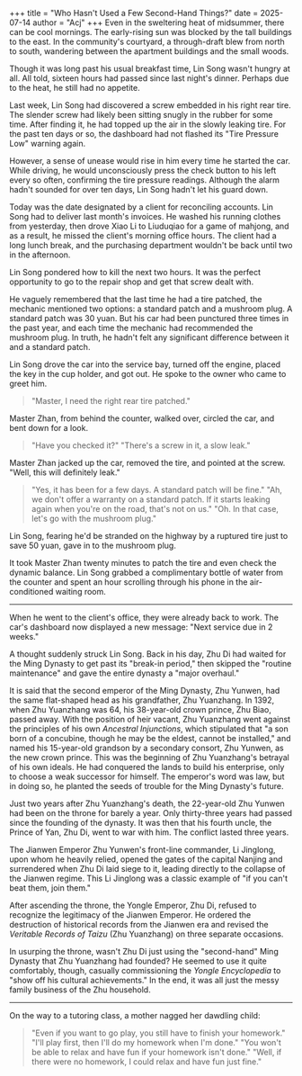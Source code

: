 +++
title = "Who Hasn't Used a Few Second-Hand Things?"
date = 2025-07-14
author = "Acj"
+++
Even in the sweltering heat of midsummer, there can be cool mornings. The early-rising sun was blocked by the tall buildings to the east. In the community's courtyard, a through-draft blew from north to south, wandering between the apartment buildings and the small woods.

Though it was long past his usual breakfast time, Lin Song wasn't hungry at all. All told, sixteen hours had passed since last night's dinner. Perhaps due to the heat, he still had no appetite.

Last week, Lin Song had discovered a screw embedded in his right rear tire. The slender screw had likely been sitting snugly in the rubber for some time. After finding it, he had topped up the air in the slowly leaking tire. For the past ten days or so, the dashboard had not flashed its "Tire Pressure Low" warning again.

However, a sense of unease would rise in him every time he started the car. While driving, he would unconsciously press the check button to his left every so often, confirming the tire pressure readings. Although the alarm hadn't sounded for over ten days, Lin Song hadn't let his guard down.

Today was the date designated by a client for reconciling accounts. Lin Song had to deliver last month's invoices. He washed his running clothes from yesterday, then drove Xiao Li to Liuduqiao for a game of mahjong, and as a result, he missed the client's morning office hours. The client had a long lunch break, and the purchasing department wouldn't be back until two in the afternoon.

Lin Song pondered how to kill the next two hours. It was the perfect opportunity to go to the repair shop and get that screw dealt with.

He vaguely remembered that the last time he had a tire patched, the mechanic mentioned two options: a standard patch and a mushroom plug. A standard patch was 30 yuan. But his car had been punctured three times in the past year, and each time the mechanic had recommended the mushroom plug. In truth, he hadn't felt any significant difference between it and a standard patch.

Lin Song drove the car into the service bay, turned off the engine, placed the key in the cup holder, and got out. He spoke to the owner who came to greet him.

> "Master, I need the right rear tire patched."

Master Zhan, from behind the counter, walked over, circled the car, and bent down for a look.

> "Have you checked it?"
> "There's a screw in it, a slow leak."

Master Zhan jacked up the car, removed the tire, and pointed at the screw. "Well, this will definitely leak."

> "Yes, it has been for a few days. A standard patch will be fine."
> "Ah, we don't offer a warranty on a standard patch. If it starts leaking again when you're on the road, that's not on us."
> "Oh. In that case, let's go with the mushroom plug."

Lin Song, fearing he'd be stranded on the highway by a ruptured tire just to save 50 yuan, gave in to the mushroom plug.

It took Master Zhan twenty minutes to patch the tire and even check the dynamic balance. Lin Song grabbed a complimentary bottle of water from the counter and spent an hour scrolling through his phone in the air-conditioned waiting room.

***

When he went to the client's office, they were already back to work. The car's dashboard now displayed a new message: "Next service due in 2 weeks."

A thought suddenly struck Lin Song. Back in his day, Zhu Di had waited for the Ming Dynasty to get past its "break-in period," then skipped the "routine maintenance" and gave the entire dynasty a "major overhaul."

It is said that the second emperor of the Ming Dynasty, Zhu Yunwen, had the same flat-shaped head as his grandfather, Zhu Yuanzhang. In 1392, when Zhu Yuanzhang was 64, his 38-year-old crown prince, Zhu Biao, passed away. With the position of heir vacant, Zhu Yuanzhang went against the principles of his own *Ancestral Injunctions*, which stipulated that "a son born of a concubine, though he may be the eldest, cannot be installed," and named his 15-year-old grandson by a secondary consort, Zhu Yunwen, as the new crown prince. This was the beginning of Zhu Yuanzhang's betrayal of his own ideals. He had conquered the lands to build his enterprise, only to choose a weak successor for himself. The emperor's word was law, but in doing so, he planted the seeds of trouble for the Ming Dynasty's future.

Just two years after Zhu Yuanzhang's death, the 22-year-old Zhu Yunwen had been on the throne for barely a year. Only thirty-three years had passed since the founding of the dynasty. It was then that his fourth uncle, the Prince of Yan, Zhu Di, went to war with him. The conflict lasted three years.

The Jianwen Emperor Zhu Yunwen's front-line commander, Li Jinglong, upon whom he heavily relied, opened the gates of the capital Nanjing and surrendered when Zhu Di laid siege to it, leading directly to the collapse of the Jianwen regime. This Li Jinglong was a classic example of "if you can't beat them, join them."

After ascending the throne, the Yongle Emperor, Zhu Di, refused to recognize the legitimacy of the Jianwen Emperor. He ordered the destruction of historical records from the Jianwen era and revised the *Veritable Records of Taizu* (Zhu Yuanzhang) on three separate occasions.

In usurping the throne, wasn't Zhu Di just using the "second-hand" Ming Dynasty that Zhu Yuanzhang had founded? He seemed to use it quite comfortably, though, casually commissioning the *Yongle Encyclopedia* to "show off his cultural achievements."
In the end, it was all just the messy family business of the Zhu household.

***

On the way to a tutoring class, a mother nagged her dawdling child:

> "Even if you want to go play, you still have to finish your homework."
> "I'll play first, then I'll do my homework when I'm done."
> "You won't be able to relax and have fun if your homework isn't done."
> "Well, if there were no homework, I could relax and have fun just fine."
